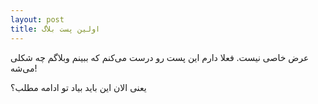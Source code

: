 ```yaml
---
layout: post
title: اولین پست بلاگ
---
```


عرض خاصی نیست. فعلا دارم این پست رو درست می‌کنم که ببینم وبلاگم چه شکلی می‌شه!

یعنی الان این باید بیاد تو ادامه مطلب؟
